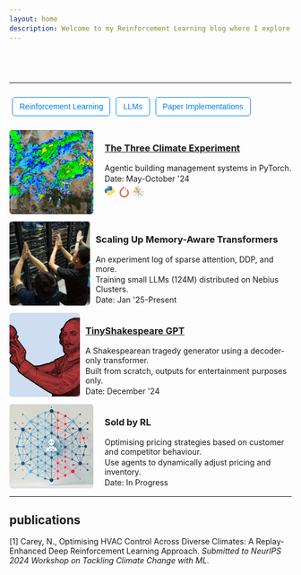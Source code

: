 ```yaml
---
layout: home
description: Welcome to my Reinforcement Learning blog where I explore RL concepts, projects, and insights to connect with top RL labs in London.
---
```


<style>
/* Add the CSS for the typing animation */
@keyframes typing {
    from { width: 0; }
    to { width: 100%; }
}

@keyframes blink-caret {
    from, to { border-color: transparent; }
    50% { border-color: black; }
}

.typing-animation {
    font-size: 24px;
    white-space: nowrap;
    overflow: hidden;
    border-right: 3px solid;
    width: 0;
    animation: typing 6s steps(50, end), blink-caret .75s step-end infinite;
    animation-fill-mode: forwards; /* Ensure the animation stays at the end state */
    margin: 20px auto;
    display: inline-block;
}

/* Add styles for the filter input */
.filter-input {
    margin: 20px 0;
    padding: 10px;
    font-size: 16px;
}

/* Add styles for the filter icons */
.filter-icon {
    cursor: pointer;
    margin: 5px;
    font-size: 24px; /* Adjust size as needed */
    color: #007bff; /* Change color as needed */
}

/* Add styles for the filter button bar */
.filter-button-bar {
    display: flex;
    flex-wrap: wrap;
    margin: 20px 0;
}

.filter-button {
    cursor: pointer;
    margin: 5px;
    padding: 8px 12px;
    font-size: 14px; /* Smaller font size */
    color: #007bff; /* Text color */
    background-color: white; /* Button color */
    border: 1px solid #007bff;
    border-radius: 5px; /* Rounded corners */
    transition: background-color 0.3s;
}

.filter-button.selected {
    background-color: #0056b3; /* Darker shade for selected state */
    color: white;
}

.filter-button:hover {
    background-color: #0056b3; /* Darker shade on hover */
    color: white;
}

/* Add styles for the contribution list */
#contribution-list {
    list-style-type: none; /* Remove default list styling */
    padding: 0; /* Remove padding from the list */
    margin: 0; /* Remove margin from the list */
}



.contribution-image {
    width: 150px; /* Set a fixed width for images */
    height: 150px; /* Set a fixed height for images */
    object-fit: cover; /* Maintain aspect ratio and cover the area */
    margin-right: 10px; /* Space between image and text */
    border-radius: 5px; /* Optional: rounded corners for images */
    padding: 0; /* Remove padding from images */
}

.contribution-item {
    display: flex; /* Use flexbox for alignment */
    align-items: flex-start; /* Align items at the start */
    margin-bottom: 10px; /* Space between items */
}

.project-details {
    margin-left: 10px; /* Add space between image and text */
    flex-grow: 1; /* Allow text to take available space */
    max-height: 150px; /* Set a maximum height for the text container */
    overflow: hidden; /* Hide overflow text */
}

.project-details p {
    margin: 2px 0; /* Reduce margin for the description */
    overflow: hidden; /* Prevent overflow */
    text-overflow: ellipsis; /* Add ellipsis for overflow text */
    display: -webkit-box; /* Use a box layout */
    -webkit-box-orient: vertical; /* Set orientation to vertical */
    -webkit-line-clamp: 3; /* Limit to 3 lines */
}

.project-details .project-date {
    margin: 5px 0; /* Reduce margin for the date */
}

.project-details .like-button {
    margin-top: 5px; /* Add a small margin for the like button */
}
/* Add styles for small icons */
.small-icon {
    width: 20px; /* Set a fixed width for small icons */
    height: 20px; /* Set a fixed height for small icons */
    margin-right: 5px; /* Space between icon and text */
    vertical-align: middle; /* Align icon with text */
}

.icon-list {
    display: flex;
    flex-direction: row;
    align-items: center;
    margin-top: 5px;
}

/* Media query for mobile devices */
@media (max-width: 600px) {
    .contribution-image {
        max-width: 150px; /* Smaller width for mobile */
        height: 150px; /* Smaller height for mobile */
    }

    .project-details p {
        margin: 2px 0; /* Reduce margin for the description */
        overflow: hidden; /* Prevent overflow */
        text-overflow: ellipsis; /* Add ellipsis for overflow text */
        display: -webkit-box; /* Use a box layout */
        -webkit-box-orient: vertical; /* Set orientation to vertical */
        -webkit-line-clamp: 1; /* Limit to 1 line */
    }
}

</style>
<div class="typing-animation" id="typing-text"></div> <!-- Add the typing animation -->
<script>
    // Function to handle typing animation
    function typeText(text, duration) {
        document.getElementById("typing-text").textContent = text;
        document.querySelector('.typing-animation').style.borderRight = '3px solid'; // Reset caret
        setTimeout(function() {
            document.querySelector('.typing-animation').style.borderRight = 'none';
        }, duration); // Match the duration of the typing animation
    }
    var text1 = "welcome to my journal...";
    typeText(text1, 4000); // Duration for the first text
    // Execute the second text after the first one completes
    setTimeout(function() {
        var text2 = "some thoughts, some projects.";
        typeText(text2, 4000); // Duration for the second text
    }, 4000); // Match the duration of the first text
</script>

<hr>
<!-- Filter Button Bar -->
<div class="filter-button-bar">
    <button class="filter-button" onclick="toggleFilter(this, 'Reinforcement Learning')">Reinforcement Learning</button>
    <button class="filter-button" onclick="toggleFilter(this, 'LLMs')">LLMs</button>
    <button class="filter-button" onclick="toggleFilter(this, 'Paper Implementations')">Paper Implementations</button>

</div>
<ul id="contribution-list">
    <li data-tags="Reinforcement Learning, Paper Implementations" class="contribution-item">
        <a href="projects/three_climate_experiment.html">
            <img src="assets/images/weather.jpg" alt="The Three Climate Experiment" class="contribution-image"> <!-- Image for the project -->
        </a>
        <div class="project-details">
            <h3><a href="projects/three_climate_experiment.html">The Three Climate Experiment</a></h3> <!-- Title -->
            <p>Agentic building management systems in PyTorch.</p> <!-- Short description -->
            <span class="project-date">Date: May-October '24</span> <!-- Date placeholder -->
            <div class="icon-list">
                <img src="assets/icons/Python-logo-notext.svg" class="small-icon" alt="Python">
                <img src="assets/icons/pytorch-svgrepo-com.svg" class="small-icon" alt="PyTorch"> 
                <img src="assets/icons/Matplotlib_icon.svg" class="small-icon" alt="Matplotlib"> 
            </div>
        </div>
    </li>
        <li data-tags="LLMs, Paper Implementations" class="contribution-item">
        <a href="projects/scaling-up.md">
            <img src="assets/images/nebius.jpg" alt="Men praying to the server rack" class="contribution-image"> <!-- Image for the project -->
        </a>
        <div class="project-details">
            <h3>Scaling Up Memory-Aware Transformers</h3> <!-- Title -->
            <p>An experiment log of sparse attention, DDP, and more.</p>
            <p>Training small LLMs (124M) distributed on Nebius Clusters.</p> 
            <span class="project-date">Date: Jan '25-Present</span> <!-- Date placeholder -->
            <div class="icon-list">
                <img src="assets/icons/Python-logo-notext.svg" class="small-icon" alt="Python">
                <img src="assets/icons/pytorch-svgrepo-com.svg" class="small-icon" alt="PyTorch"> 
            </div>
        </div>
    </li>
        <li data-tags="LLMs, Paper Implementations" class="contribution-item">
        <a href="projects/silly-shakespeare">
            <img src="assets/images/shakes.png" alt="TinyShakespeare" class="contribution-image"> <!-- Image for the project -->
        </a>
        <div class="project-details">
            <h3><a href="projects/silly-shakespeare">TinyShakespeare GPT</a></h3> <!-- Title -->
            <p>A Shakespearean tragedy generator using a decoder-only transformer.</p>
            <p>Built from scratch, outputs for entertainment purposes only.</p> 
            <span class="project-date">Date: December '24</span> <!-- Date placeholder -->
            <div class="icon-list">
                <img src="assets/icons/Python-logo-notext.svg" class="small-icon" alt="Python">
                <img src="assets/icons/pytorch-svgrepo-com.svg" class="small-icon" alt="PyTorch"> 
            </div>
        </div>
    </li>
    <li data-tags="Reinforcement Learning" class="contribution-item">
        <img src="assets/images/market.png" alt="Sold by RL" class="contribution-image"> <!-- Image for the project -->
        <div class="project-details">
            <h3>Sold by RL</h3> <!-- Title -->
            <p>Optimising pricing strategies based on customer and competitor behaviour.</p> <!-- Short description -->
            <p>Use agents to dynamically adjust pricing and inventory.</p> <!-- Short description -->
            <span class="project-date">Date: In Progress</span> <!-- Date placeholder -->
            <div class="icon-list">
                <img src="assets/icons/Python-logo-notext.svg" class="small-icon" alt="Python">
                <img src="assets/icons/pytorch-svgrepo-com.svg" class="small-icon" alt="PyTorch"> 
            </div>
        </div>
    </li>

    
</ul>

---

## publications

[1] Carey, N., Optimising HVAC Control Across Diverse Climates: 
A Replay-Enhanced Deep Reinforcement Learning Approach. 
*Submitted to NeurIPS 2024 Workshop on Tackling Climate Change with ML.*

<script>
    var selectedTags = [];

    function toggleFilter(button, tag) {
        button.classList.toggle('selected'); // Toggle selected class
        if (selectedTags.includes(tag)) {
            selectedTags = selectedTags.filter(t => t !== tag); // Remove tag if already selected
        } else {
            selectedTags.push(tag); // Add tag if not selected
        }
        filterContributions();
    }

    function filterContributions() {
        var list = document.getElementById("contribution-list");
        var items = list.getElementsByTagName("li");

        for (var i = 0; i < items.length; i++) {
            var tags = items[i].getAttribute("data-tags").toLowerCase();
            if (selectedTags.length === 0 || selectedTags.some(tag => tags.includes(tag.toLowerCase()))) {
                items[i].style.display = ""; // Show item
            } else {
                items[i].style.display = "none"; // Hide item
            }
        }
    }
</script>
